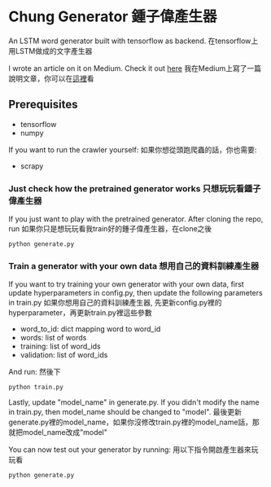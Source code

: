 # Chung Generator 鍾子偉產生器

An LSTM word generator built with tensorflow as backend.
在tensorflow上用LSTM做成的文字產生器

I wrote an article on it on Medium. Check it out [here](https://medium.com/@vina.wt.chang/beb930dad45a)
我在Medium上寫了一篇說明文章，你可以在[這裡](https://medium.com/@vina.wt.chang/beb930dad45a)看

## Prerequisites
* tensorflow
* numpy

If you want to run the crawler yourself:
如果你想從頭跑爬蟲的話，你也需要:
* scrapy

### Just check how the pretrained generator works 只想玩玩看鍾子偉產生器

If you just want to play with the pretrained generator. After cloning the repo, run
如果你只是想玩玩看我train好的鍾子偉產生器，在clone之後

```
python generate.py
```

### Train a generator with your own data 想用自己的資料訓練產生器

If you want to try training your own generator with your own data, first update hyperparameters in config.py, then update the following parameters in train.py
如果你想用自己的資料訓練產生器, 先更新config.py裡的hyperparameter，再更新train.py裡這些參數

* word_to_id: dict mapping word to word_id
* words: list of words
* training: list of word_ids
* validation: list of word_ids

And run:
然後下
```
python train.py
```

Lastly, update "model_name" in generate.py. If you didn't modify the name in train.py, then model_name should be changed to "model".
最後更新generate.py裡的model_name，如果你沒修改train.py裡的model_name話，那就把model_name改成"model"

You can now test out your generator by running:
用以下指令開啟產生器來玩玩看

```
python generate.py
```
